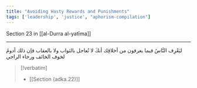 ```yaml
---
title: "Avoiding Hasty Rewards and Punishments"
tags: ['leadership', 'justice', "aphorism-compilation"]
---
```


 Section 23 in [[al-Durra al-yatīma]]

---
ليَعْرِف النَّاسُ فيما يعرفون من أخلاقِك أنكَ لا تُعاجل بالثواب ولا بالعقاب فإن ذلك أدومُ لخوف الخائف ورجاء الراجي

> [!verbatim]
> - [[Section (adka.22)]]
